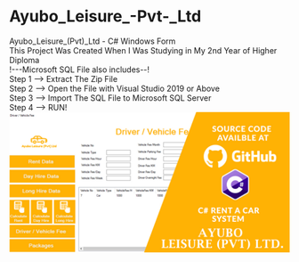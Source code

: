 # Ayubo_Leisure_-Pvt-_Ltd
Ayubo_Leisure_(Pvt)_Ltd - C# Windows Form<br/>
This Project Was Created When I Was Studying in My 2nd Year of Higher Diploma<br/>
!---Microsoft SQL File also includes--!<br/>
Step 1 --> Extract The Zip File<br/>
Step 2 --> Open the File with Visual Studio 2019 or Above<br/>
Step 3 --> Import The SQL File to Microsoft SQL Server<br/>
Step 4 --> RUN!<br/>
![alt text](https://github.com/AfzalAhamed/Ayubo_Leisure_-Pvt-_Ltd/blob/main/image.jpg?raw=true)
